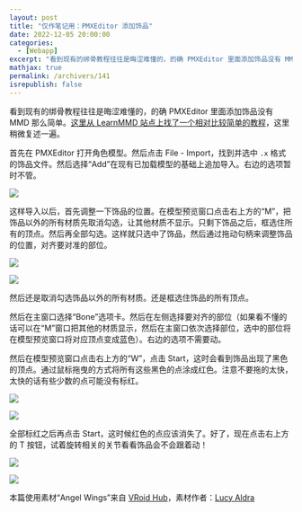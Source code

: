 ```yaml
---
layout: post
title: "仅作笔记用：PMXEditor 添加饰品"
date: 2022-12-05 20:00:00
categories: 
  - [Webapp]
excerpt: "看到现有的绑骨教程往往是晦涩难懂的，的确 PMXEditor 里面添加饰品没有 MMD 那么简单。这里从 LearnMMD 站点上找了一个相对比较简单的教程，这里稍微复述一遍。"
mathjax: true
permalink: /archivers/141
isrepublish: false
---
```


看到现有的绑骨教程往往是晦涩难懂的，的确 PMXEditor 里面添加饰品没有 MMD 那么简单。[这里从 LearnMMD 站点上找了一个相对比较简单的教程](https://learnmmd.com/http:/learnmmd.com/attach-an-item-or-accessory-to-a-bone-in-pmdeditor-weighting-in-mmd/)，这里稍微复述一遍。

首先在 PMXEditor 打开角色模型。然后点击 File - Import，找到并选中 ```.x``` 格式的饰品文件。然后选择“Add”在现有已加载模型的基础上追加导入。右边的选项暂时不管。

![](https://pic1.xuehuaimg-x.com/proxy/https://img-blog.csdnimg.cn/968991f0c2ef4ac68d97992fc8cb070b.png)

这样导入以后，首先调整一下饰品的位置。在模型预览窗口点击右上方的“M”，把饰品以外的所有材质先取消勾选，让其他材质不显示。只剩下饰品之后，框选住所有的顶点。然后再全部勾选。这样就只选中了饰品，然后通过拖动句柄来调整饰品的位置，对齐要对准的部位。

![](https://pic1.xuehuaimg-x.com/proxy/https://img-blog.csdnimg.cn/0d7ee194c9a043679192d1cebff8c483.png)

![](https://pic1.xuehuaimg-x.com/proxy/https://img-blog.csdnimg.cn/b0fb959e95d34576b0b4f04d03121a0b.png)

然后还是取消勾选饰品以外的所有材质。还是框选住饰品的所有顶点。

然后在主窗口选择“Bone”选项卡。然后在左侧选择要对齐的部位（如果看不懂的话可以在“M”窗口把其他的材质显示，然后在主窗口依次选择部位，选中的部位将在模型预览窗口将对应顶点变成蓝色）。右边的选项不需要动。

然后在模型预览窗口点击右上方的“W”，点击 Start，这时会看到饰品出现了黑色的顶点。通过鼠标拖曳的方式将所有这些黑色的点涂成红色。注意不要拖的太快，太快的话有些少数的点可能没有标红。

![](https://pic1.xuehuaimg-x.com/proxy/https://img-blog.csdnimg.cn/17e054daa4924a52bd17928df6b59d7d.png)

![](https://pic1.xuehuaimg-x.com/proxy/https://img-blog.csdnimg.cn/0f6ea49059d541bc96f62fab576ea3bb.png)

全部标红之后再点击 Start，这时候红色的点应该消失了。好了，现在点击右上方的 T 按钮，试着旋转相关的关节看看饰品会不会跟着动！

![](https://pic1.xuehuaimg-x.com/proxy/https://img-blog.csdnimg.cn/303addee59b84787a1d68687cf5b6848.png)

![](https://pic1.xuehuaimg-x.com/proxy/https://img-blog.csdnimg.cn/5ffe2a33a5c245938de2e4d19ef2f95e.png)

本篇使用素材“Angel Wings”来自 [VRoid Hub](https://hub.vroid.com/en/characters/555104576816800556/models/6086027198880580229)，素材作者：[Lucy Aldra](https://hub.vroid.com/en/users/62909993)
